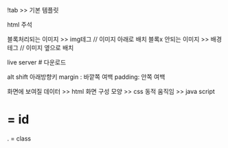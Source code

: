 !tab >> 기본 템플릿

html 주석 <!----> 

블록처리되는 이미지 >> img테그 // 이미지 아래로 배치
블록x 안되는 이미지 >> 배경테그 // 이미지 옆으로 배치

live server # 다운로드

alt shift 아래방향키
margin : 바깥쪽 여백
padding: 안쪽 여백

화면에 보여질 데이터 >> html
화면 구성 모양 >> css
동적 움직임 >> java script

# = id
. = class